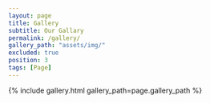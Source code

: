 ```yaml
---
layout: page
title: Gallery
subtitle: Our Gallary
permalink: /gallery/
gallery_path: "assets/img/"
excluded: true
position: 3
tags: [Page]
---
```


{% include gallery.html gallery_path=page.gallery_path %}
